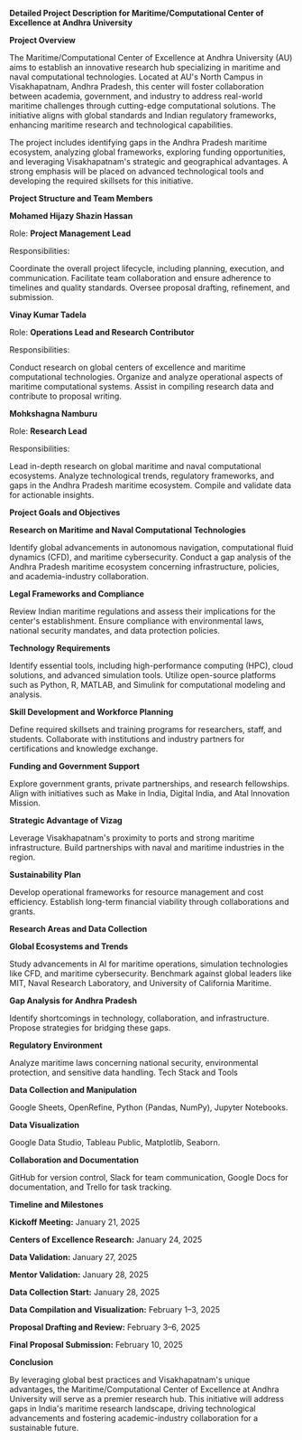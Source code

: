**Detailed Project Description for Maritime/Computational Center of Excellence at Andhra University**

**Project Overview**

The Maritime/Computational Center of Excellence at Andhra University (AU) aims to establish an innovative research hub specializing in maritime and naval computational technologies. Located at AU's North Campus in Visakhapatnam, Andhra Pradesh, this center will foster collaboration between academia, government, and industry to address real-world maritime challenges through cutting-edge computational solutions. The initiative aligns with global standards and Indian regulatory frameworks, enhancing maritime research and technological capabilities.

The project includes identifying gaps in the Andhra Pradesh maritime ecosystem, analyzing global frameworks, exploring funding opportunities, and leveraging Visakhapatnam's strategic and geographical advantages. A strong emphasis will be placed on advanced technological tools and developing the required skillsets for this initiative.

**Project Structure and Team Members**

**Mohamed Hijazy Shazin Hassan**

Role: **Project Management Lead**

Responsibilities:

Coordinate the overall project lifecycle, including planning, execution, and communication.
Facilitate team collaboration and ensure adherence to timelines and quality standards.
Oversee proposal drafting, refinement, and submission.

**Vinay Kumar Tadela**

Role: **Operations Lead and Research Contributor**

Responsibilities:

Conduct research on global centers of excellence and maritime computational technologies.
Organize and analyze operational aspects of maritime computational systems.
Assist in compiling research data and contribute to proposal writing.

**Mohkshagna Namburu**

Role: **Research Lead**

Responsibilities:

Lead in-depth research on global maritime and naval computational ecosystems.
Analyze technological trends, regulatory frameworks, and gaps in the Andhra Pradesh maritime ecosystem.
Compile and validate data for actionable insights.

**Project Goals and Objectives**

**Research on Maritime and Naval Computational Technologies**

Identify global advancements in autonomous navigation, computational fluid dynamics (CFD), and maritime cybersecurity.
Conduct a gap analysis of the Andhra Pradesh maritime ecosystem concerning infrastructure, policies, and academia-industry collaboration.

**Legal Frameworks and Compliance**

Review Indian maritime regulations and assess their implications for the center's establishment.
Ensure compliance with environmental laws, national security mandates, and data protection policies.

**Technology Requirements**

Identify essential tools, including high-performance computing (HPC), cloud solutions, and advanced simulation tools.
Utilize open-source platforms such as Python, R, MATLAB, and Simulink for computational modeling and analysis.

**Skill Development and Workforce Planning**

Define required skillsets and training programs for researchers, staff, and students.
Collaborate with institutions and industry partners for certifications and knowledge exchange.

**Funding and Government Support**

Explore government grants, private partnerships, and research fellowships.
Align with initiatives such as Make in India, Digital India, and Atal Innovation Mission.

**Strategic Advantage of Vizag**

Leverage Visakhapatnam's proximity to ports and strong maritime infrastructure.
Build partnerships with naval and maritime industries in the region.

**Sustainability Plan**

Develop operational frameworks for resource management and cost efficiency.
Establish long-term financial viability through collaborations and grants.

**Research Areas and Data Collection**

**Global Ecosystems and Trends**

Study advancements in AI for maritime operations, simulation technologies like CFD, and maritime cybersecurity.
Benchmark against global leaders like MIT, Naval Research Laboratory, and University of California Maritime.

**Gap Analysis for Andhra Pradesh**

Identify shortcomings in technology, collaboration, and infrastructure.
Propose strategies for bridging these gaps.

**Regulatory Environment**

Analyze maritime laws concerning national security, environmental protection, and sensitive data handling.
Tech Stack and Tools

**Data Collection and Manipulation**

Google Sheets, OpenRefine, Python (Pandas, NumPy), Jupyter Notebooks.

**Data Visualization**

Google Data Studio, Tableau Public, Matplotlib, Seaborn.

**Collaboration and Documentation**

GitHub for version control, Slack for team communication, Google Docs for documentation, and Trello for task tracking.

**Timeline and Milestones**


**Kickoff Meeting:** January 21, 2025

**Centers of Excellence Research:** January 24, 2025

**Data Validation:** January 27, 2025

**Mentor Validation:** January 28, 2025

**Data Collection Start:** January 28, 2025

**Data Compilation and Visualization:** February 1–3, 2025

**Proposal Drafting and Review:** February 3–6, 2025

**Final Proposal Submission:** February 10, 2025

**Conclusion**

By leveraging global best practices and Visakhapatnam's unique advantages, the Maritime/Computational Center of Excellence at Andhra University will serve as a premier research hub. This initiative will address gaps in India's maritime research landscape, driving technological advancements and fostering academic-industry collaboration for a sustainable future.
